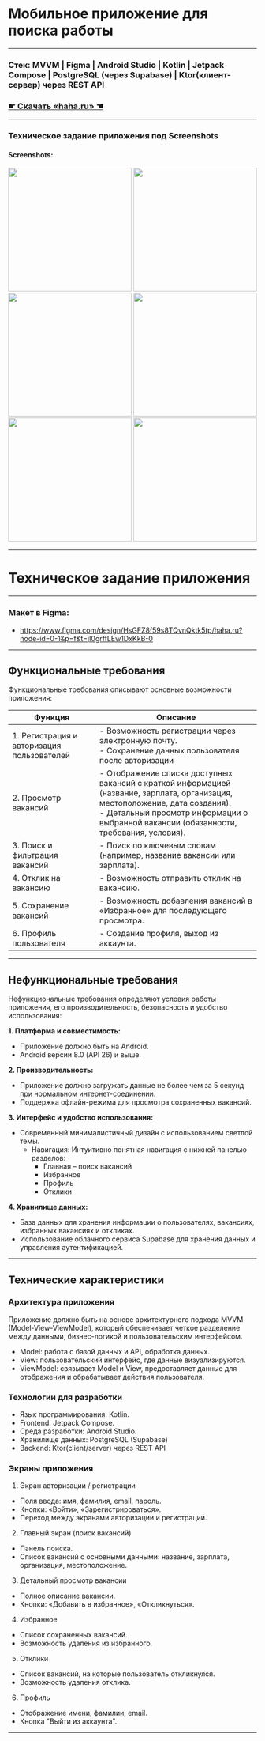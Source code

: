# Мобильное приложение для поиска работы

---

### Стек: MVVM | Figma | Android Studio | Kotlin | Jetpack Compose | PostgreSQL (через Supabase) | Ktor(клиент-сервер) через REST API

### [☛ Скачать «haha.ru» ☚](https://github.com/duffyate/haha.ru/releases/download/app/haha_ru.apk)

---

### Техническое задание приложения под Screenshots

#### Screenshots:

<img src = "https://github.com/user-attachments/assets/3e64626e-8063-47b6-8d99-4f7e443fe286" width="250">
<img src = "https://github.com/user-attachments/assets/6019384a-dc0e-4c7a-b680-84753fe0c45b" width="250">
<img src = "https://github.com/user-attachments/assets/5f69f8ab-ff66-46bc-8664-668802d5dbef" width="250">
<img src = "https://github.com/user-attachments/assets/18ae0573-48c3-4c74-a9ff-af1418e73bb5" width="250">
<img src = "https://github.com/user-attachments/assets/a595cfb6-ecb7-4075-b555-c898ceab7479" width="250">
<img src = "https://github.com/user-attachments/assets/9be19325-e5fe-41f4-a79c-08b1775aff47" width="250">

---

# Техническое задание приложения

---

### Макет в Figma:
- https://www.figma.com/design/HsGFZ8f59s8TQvnQktk5tp/haha.ru?node-id=0-1&p=f&t=jI0grffLEw1DxKkB-0

---

## Функциональные требования
Функциональные требования описывают основные возможности приложения:

| Функция | Описание |
| ------- | -------- |
| 1.	Регистрация и авторизация пользователей | - Возможность регистрации через электронную почту. <br> - Сохранение данных пользователя после авторизации |
| 2.	Просмотр вакансий | - Отображение списка доступных вакансий с краткой информацией (название, зарплата, организация, местоположение, дата создания). <br> - Детальный просмотр информации о выбранной вакансии (обязанности, требования, условия). |
| 3.	Поиск и фильтрация вакансий | - Поиск по ключевым словам (например, название вакансии или зарплата). |
| 4.	Отклик на вакансию | - Возможность отправить отклик на вакансию. |
| 5.	Сохранение вакансий | - Возможность добавления вакансий в «Избранное» для последующего просмотра. |
| 6.	Профиль пользователя | - Создание профиля, выход из аккаунта. |

---

## Нефункциональные требования
Нефункциональные требования определяют условия работы приложения, его производительность, безопасность и удобство использования:

**1.	Платформа и совместимость:**
  - Приложение должно быть на Android.
  - Android версии 8.0 (API 26) и выше.

**2.	Производительность:**
  - Приложение должно загружать данные не более чем за 5 секунд при нормальном интернет-соединении.
  - Поддержка офлайн-режима для просмотра сохраненных вакансий.

**3.	Интерфейс и удобство использования:**
  - Современный минималистичный дизайн с использованием светлой темы.
    - Навигация: Интуитивно понятная навигация с нижней панелью разделов:
      - Главная – поиск вакансий
      - Избранное
      - Профиль
      - Отклики

**4.	Хранилище данных:**
  - База данных для хранения информации о пользователях, вакансиях, избранных вакансиях и откликах.
  - Использование облачного сервиса Supabase для хранения данных и управления аутентификацией.

---

## Технические характеристики
### Архитектура приложения
Приложение должно быть на основе архитектурного подхода MVVM (Model-View-ViewModel), который обеспечивает четкое разделение между данными, бизнес-логикой и пользовательским интерфейсом.
- Model: работа с базой данных и API, обработка данных.
- View: пользовательский интерфейс, где данные визуализируются.
- ViewModel: связывает Model и View, предоставляет данные для отображения и обрабатывает действия пользователя.

### Технологии для разработки
- Язык программирования: Kotlin.
- Frontend: Jetpack Compose.
- Среда разработки: Android Studio.
- Хранилище данных: PostgreSQL (Supabase)
- Backend: Ktor(client/server) через REST API 

### Экраны приложения
1.	Экран авторизации / регистрации
- Поля ввода: имя, фамилия, email, пароль.
- Кнопки: «Войти», «Зарегистрироваться».
- Переход между экранами авторизации и регистрации.
2.	Главный экран (поиск вакансий)
- Панель поиска.
- Список вакансий с основными данными: название, зарплата, организация, местоположение.
3.	Детальный просмотр вакансии
- Полное описание вакансии.
- Кнопки: «Добавить в избранное», «Откликнуться».
4.	Избранное
- Список сохраненных вакансий.
- Возможность удаления из избранного.
5.	Отклики
- Список вакансий, на которые пользователь откликнулся.
- Возможность удаления отклика.
6.	Профиль
- Отображение имени, фамилии, email.
- Кнопка "Выйти из аккаунта".

---
